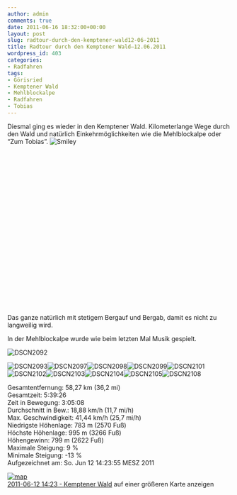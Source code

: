 ```yaml
---
author: admin
comments: true
date: 2011-06-16 18:32:00+00:00
layout: post
slug: radtour-durch-den-kemptener-wald12-06-2011
title: Radtour durch den Kemptener Wald–12.06.2011
wordpress_id: 403
categories:
- Radfahren
tags:
- Görisried
- Kemptener Wald
- Mehlblockalpe
- Radfahren
- Tobias
---
```


Diesmal ging es wieder in den Kemptener Wald. Kilometerlange Wege durch den Wald und natürlich Einkehrmöglichkeiten wie die Mehlblockalpe oder “Zum Tobias”. ![Smiley](https://andydunkel.net/assets/uploads/2011/06/wlEmoticon-smile3.png)

<div style="padding-bottom: 0px; margin: 0px; padding-left: 0px; padding-right: 0px; display: inline; float: none; padding-top: 0px" id="scid:5737277B-5D6D-4f48-ABFC-DD9C333F4C5D:74b03f37-3d25-4ebf-829c-ab37b1391531" class="wlWriterEditableSmartContent"><div><object width="626" height="352"><param name="movie" value="http://www.youtube.com/v/BKm5tQRcd50?hl=en&amp;hd=1"></param><embed src="http://www.youtube.com/v/BKm5tQRcd50?hl=en&amp;hd=1" type="application/x-shockwave-flash" width="626" height="352"></embed></object></div></div>

Das ganze natürlich mit stetigem Bergauf und Bergab, damit es nicht zu langweilig wird.

In der Mehlblockalpe wurde wie beim letzten Mal Musik gespielt.

![DSCN2092](https://andydunkel.net/assets/uploads/2011/06/DSCN2092.jpg)

<!-- more -->

![DSCN2093](https://andydunkel.net/assets/uploads/2011/06/DSCN2093.jpg)![DSCN2097](https://andydunkel.net/assets/uploads/2011/06/DSCN2097.jpg)![DSCN2098](https://andydunkel.net/assets/uploads/2011/06/DSCN2098.jpg)![DSCN2099](https://andydunkel.net/assets/uploads/2011/06/DSCN2099.jpg)![DSCN2101](https://andydunkel.net/assets/uploads/2011/06/DSCN2101.jpg)![DSCN2102](https://andydunkel.net/assets/uploads/2011/06/DSCN2102.jpg)![DSCN2103](https://andydunkel.net/assets/uploads/2011/06/DSCN2103.jpg)![DSCN2104](https://andydunkel.net/assets/uploads/2011/06/DSCN2104.jpg)![DSCN2105](https://andydunkel.net/assets/uploads/2011/06/DSCN2105.jpg)![DSCN2108](https://andydunkel.net/assets/uploads/2011/06/DSCN2108.jpg)

Gesamtentfernung: 58,27 km (36,2 mi)  
Gesamtzeit: 5:39:26  
Zeit in Bewegung: 3:05:08  
Durchschnitt in Bew.: 18,88 km/h (11,7 mi/h)  
Max. Geschwindigkeit: 41,44 km/h (25,7 mi/h)  
Niedrigste Höhenlage: 783 m (2570 Fuß)  
Höchste Höhenlage: 995 m (3266 Fuß)  
Höhengewinn: 799 m (2622 Fuß)  
Maximale Steigung: 9 %  
Minimale Steigung: -13 %  
Aufgezeichnet am: So. Jun 12 14:23:55 MESZ 2011  


[![map](https://andydunkel.net/assets/uploads/2011/06/map_thumb.png)](https://andydunkel.net/assets/uploads/2011/06/map.png)   
[2011-06-12 14:23 - Kemptener Wald](http://maps.google.de/maps/ms?msa=0&msid=208324790998598431494.0004a5891f67d32daf775&ie=UTF8&ll=47.750866,10.480957&spn=0.184668,0.411301&z=11&source=embed) auf einer größeren Karte anzeigen
